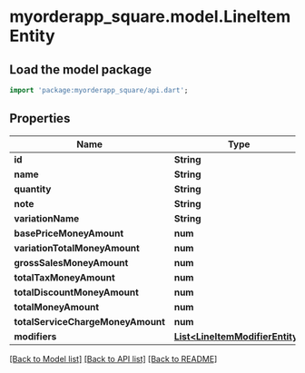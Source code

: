 # myorderapp_square.model.LineItemEntity

## Load the model package
```dart
import 'package:myorderapp_square/api.dart';
```

## Properties
Name | Type | Description | Notes
------------ | ------------- | ------------- | -------------
**id** | **String** |  | [optional] 
**name** | **String** |  | [optional] 
**quantity** | **String** |  | [optional] 
**note** | **String** |  | [optional] 
**variationName** | **String** |  | [optional] 
**basePriceMoneyAmount** | **num** |  | [optional] 
**variationTotalMoneyAmount** | **num** |  | [optional] 
**grossSalesMoneyAmount** | **num** |  | [optional] 
**totalTaxMoneyAmount** | **num** |  | [optional] 
**totalDiscountMoneyAmount** | **num** |  | [optional] 
**totalMoneyAmount** | **num** |  | [optional] 
**totalServiceChargeMoneyAmount** | **num** |  | [optional] 
**modifiers** | [**List&lt;LineItemModifierEntity&gt;**](LineItemModifierEntity.md) |  | [optional] 

[[Back to Model list]](../README.md#documentation-for-models) [[Back to API list]](../README.md#documentation-for-api-endpoints) [[Back to README]](../README.md)


